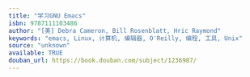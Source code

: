 ```yaml
---
title: "学习GNU Emacs"
isbn: 9787111103486
author: "[美] Debra Cameron, Bill Rosenblatt, Hric Raymond"
keywords: "emacs, Linux, 计算机, 编辑器, O'Reilly, 编程, 工具, Unix"
source: "unknown"
available: TRUE
douban_url: https://book.douban.com/subject/1236987/
---
```

